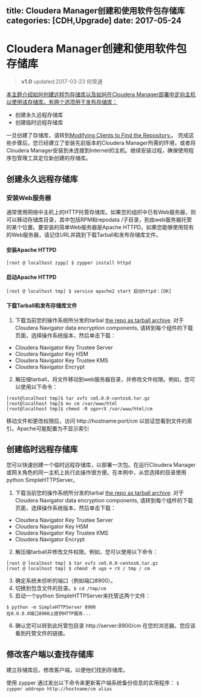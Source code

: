 title: Cloudera Manager创建和使用软件包存储库
categories: [CDH,Upgrade]
date: 2017-05-24
---
# Cloudera Manager创建和使用软件包存储库
>**v1.0** updated:2017-03-23 何常通

<a href="https://www.cloudera.com/documentation/enterprise/latest/topics/cm_ig_create_local_package_repo.html#cmig_topic_21_3">本主题介绍如何创建远程包存储库以及如何在Cloudera Manager部署中定向主机以使用该存储库。有两个选项用于发布存储库：</a>


- 创建永久远程存储库
- 创建临时远程存储库

一旦创建了存储库，请转到<a href="Modifying Clients to Find the Repository.">Modifying Clients to Find the Repository.</a>。
完成这些步骤后，您已经建立了安装先前版本的Cloudera Manager所需的环境，或者将Cloudera Manager安装到未连接到Internet的主机。继续安装过程，确保使用程序包管理工具定位新创建的存储库。

## 创建永久远程存储库
### 安装Web服务器
通常使用网络中主机上的HTTP托管存储库。如果您的组织中已有Web服务器，则可以移动存储库目录，其中包括RPM和repodata /子目录，到由web服务器托管的某个位置。要安装的简单Web服务器是Apache HTTPD。如果您能够使用现有的Web服务器，请记住URL并跳到下载Tarball和发布存储库文件。

#### 安装Apache HTTPD
`[root @ localhost zypp] $ zypper install httpd`

#### 启动Apache HTTPD
`[root @ localhost tmp] $ service apache2 start 启动httpd：[OK]`

#### 下载Tarball和发布存储库文件
1. 下载当前您的操作系统所分发的tarbal <a href="https://archive.cloudera.com/cm5/repo-as-tarball?_ga=1.175577762.1218342821.1487835254">the repo as tarball archive</a>.
对于 Cloudera Navigator data encryption components, 请转到每个组件的下载页面，选择操作系统版本，然后单击下载：

- Cloudera Navigator Key Trustee Server
- Cloudera Navigator Key HSM
- Cloudera Navigator Key Trustee KMS
- Cloudera Navigator Encrypt

2. 解压缩tarball，将文件移动到web服务器目录，并修改文件权限。例如，您可以使用以下命令：
```
[root@localhost tmp]$ tar xvfz cm5.0.0-centos6.tar.gz
[root@localhost tmp]$ mv cm /var/www/html
[root@localhost tmp]$ chmod -R ugo+rX /var/www/html/cm
```
移动文件和更改权限后，访问  http://hostname:port/cm 以验证您看到文件的索引。Apache可能配置为不显示索引

## 创建临时远程存储库
您可以快速创建一个临时远程存储库，以部署一次包。在运行Cloudera Manager或网关角色的同一主机上执行此操作很方便。在本例中，从您选择的目录使用python SimpleHTTPServer。

1. 下载当前您的操作系统所分发的tarbal <a href="https://archive.cloudera.com/cm5/repo-as-tarball?_ga=1.175577762.1218342821.1487835254">the repo as tarball archive</a>.
对于 Cloudera Navigator data encryption components, 请转到每个组件的下载页面，选择操作系统版本，然后单击下载：

- Cloudera Navigator Key Trustee Server
- Cloudera Navigator Key HSM
- Cloudera Navigator Key Trustee KMS
- Cloudera Navigator Encrypt

2. 解压缩tarball并修改文件权限。例如，您可以使用以下命令：
```
[root @ localhost tmp] $ tar xvfz cm5.0.0-centos6.tar.gz
[root @ localhost tmp] $ chmod -R ugo + rX / tmp / cm
```
3. 确定系统未侦听的端口（例如端口8900）。
4. 切换到包含文件的目录。`$ cd /tmp/cm`
5. 启动一个python SimpleHTTPServer来托管这两个文件：
```
$ python -m SimpleHTTPServer 8900
在0.0.0.0端口8900上提供HTTP服务...
```
6. 确认您可以转到此托管包目录  http://server:8900/cm 在您的浏览器。您应该看到托管文件的链接。

## 修改客户端以查找存储库
建立存储库后，修改客户端，以便他们找到存储库。

使用 zypper 通过发出以下命令来更新客户端系统备份信息的实用程序：
`$ zypper addrepo http://hostname/cm alias`